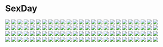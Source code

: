 # SexDay
![](https://konachan.com/jpeg/1624cf7b420f7d993da65b3354f7ef18/Konachan.com%20-%20257635%202girls%20angel%20black_hair%20blue_eyes%20boots%20breasts%20cleavage%20demon%20fang%20gloves%20horns%20hsin%20long_hair%20pink_eyes%20ponytail%20tail%20tattoo%20wings%20yu-gi-oh.jpg)
![](https://konachan.com/image/2a0c71e9e015cbe3b33d30a0b629a906/Konachan.com%20-%2044142%20animal_ears%20catgirl%20chen%20ex_keine%20fairy%20foxgirl%20group%20hakurei_reimu%20kamishirasawa_keine%20kirisame_marisa%20touhou%20wriggle_nightbug%20yakumo_ran.jpg)
![](https://konachan.com/image/2e4c44f1b207b899c2e1cba558b417b5/Konachan.com%20-%20109292%20hatsune_miku%20vocaloid.jpg)
![](https://konachan.com/image/47340dc17c293a6538c3a45573f77293/Konachan.com%20-%2066009%20amatsu_touko%20blush%20hinata_mutsuki%20marginal_skip%20moonstone%20wink.jpg)
![](https://konachan.com/jpeg/8d9cbd13aa43e3f127c846c96b8cbf7f/Konachan.com%20-%20288269%20beach%20bell%20bikini%20blush%20bow%20breasts%20catgirl%20cherry%20cleavage%20drink%20food%20fruit%20maid%20original%20pink_hair%20ponytail%20scan%20skirt%20swimsuit%20tail%20waitress%20water.jpg)
![](https://konachan.com/image/fa5333976b697a216b21e44f1c256aa1/Konachan.com%20-%20172054%20black_hair%20bodysuit%20chibi%20elbow_gloves%20freija_jung%20gloves%20original%20short_hair%20signed%20skintight%20sleeping%20thighhighs%20vector%20yf%20zoom_layer.jpg)
![](https://konachan.com/jpeg/819d32eaa46f07172ef51b6d6432dea4/Konachan.com%20-%20300013%20anthropomorphism%20black_hair%20blue_eyes%20blush%20braids%20ezoshika%20gym_uniform%20kantai_collection%20kneehighs%20long_hair%20ponytail%20scan%20shorts%20socks.jpg)
![](https://konachan.com/image/f9509aa166d82157b40953dc75c1fc64/Konachan.com%20-%2089977%20choco_an%20panty_%26_stocking_with_garterbelt%20stocking_%28character%29.jpg)
![](https://konachan.com/image/9c9ae161367c6f23978b34af3e824b69/Konachan.com%20-%20258804%202girls%20aka--chi%20bikini%20blush%20breasts%20cleavage%20crossover%20fire_emblem%20green_eyes%20horns%20long_hair%20navel%20purple_eyes%20signed%20swimsuit%20white%20wink%20yuri.jpg)
![](https://konachan.com/jpeg/4e1cb9802529e79c1e8b965e95082c21/Konachan.com%20-%20240745%202girls%20barefoot%20bell%20black_hair%20blue_eyes%20blush%20bunnygirl%20catgirl%20ech%20flowers%20hug%20long_hair%20original%20panties%20pink_eyes%20ribbons%20tail%20underwear.jpg)
![](https://konachan.com/image/34515a0b175fe9141b6db8d6b21fa983/Konachan.com%20-%20163852%20black_hair%20chitanda_eru%20close%20hyouka%20nakacha%20purple_eyes%20school_uniform.jpg)
![](https://konachan.com/image/d1634bdcbb46dc152d3b08da7e86b3be/Konachan.com%20-%2071729%20moonlight_flower%20ragnarok_online.jpg)
![](https://konachan.com/jpeg/61a6e8060d1ff5db853416031843b4a3/Konachan.com%20-%20139747%20astronauts%20blue_hair%20blush%20churack_ririela%20erect%21%20game_cg%20long_hair%20piromizu%20purple_eyes%20towel.jpg)
![](https://konachan.com/jpeg/bf66d02d75a66b3b03091012ad7f7524/Konachan.com%20-%20149435%20blush%20brown_hair%20cube%20game_cg%20headband%20kanekiyo_miwa%20kurano_izumi%20kurano-kunchi_no_futago_jijou%20panties%20pantyhose%20purple_eyes%20spread_legs%20underwear.jpg)
![](https://konachan.com/image/6486b599b75de739639a9bae28465b27/Konachan.com%20-%20254356%20animal%20building%20city%20clouds%20dog%20grass%20mclelun%20nobody%20original%20scenic%20sky%20stairs%20sunset%20watermark.jpg)
![](https://konachan.com/image/c6ef9036a797a2556df4d77ec6ac25bd/Konachan.com%20-%2065420%20bell_%28oppore_coppore%29%20green_hair%20kochiya_sanae%20long_hair%20skirt%20touhou.jpg)
![](https://konachan.com/image/119ae9ed38501cbd98a1fda2e5c7c575/Konachan.com%20-%20105245%20original%20tanuki_koubou.jpg)
![](https://konachan.com/image/e55a2a7568aa09ecfefbc34b8a6674e6/Konachan.com%20-%20245906%20fate_apocrypha%20fate_%28series%29%20jpeg_artifacts%20logo%20semiramis%20tagme_%28artist%29%20zoom_layer.jpg)
![](https://konachan.com/image/5a5182e6ce71ce58cd53acc1e595268b/Konachan.com%20-%2038048%20dendrobium_stamen%20mecha%20mobile_suit_gundam.jpg)
![](https://konachan.com/image/9c89fbd62ab73b69df314667693d0ce8/Konachan.com%20-%20116959%20aqua_hair%20blue_eyes%20blush%20food%20hatsune_miku%20loli%20popsicle%20skirt%20thighhighs%20twintails%20vocaloid.jpg)
![](https://konachan.com/image/bb5d3cf5e4ba4594c7a5ccd306f294d6/Konachan.com%20-%2045089%20game_cg%20meri_chri%20mikagami_mamizu%20seiya_mashiro%20whirlpool.jpg)
![](https://konachan.com/image/e5fb06a505ce64d81b2ce317cf37da88/Konachan.com%20-%2091200%20blonde_hair%20blue_eyes%20blush%20boku_no_te_no_naka_no_rakuen%20caramel_box%20ellinor_besch%20game_cg%20kurosaki%20no_bra%20see_through%20wet.jpg)
![](https://konachan.com/image/4b4424fa4e59e786d2f7df16ae3069b8/Konachan.com%20-%20213577%202girls%20blonde_hair%20dress%20flandre_scarlet%20hat%20jpeg_artifacts%20kanekiru%20magic%20purple_hair%20red_eyes%20short_hair%20touhou%20vampire%20weapon%20wings.jpg)
![](https://konachan.com/image/23aa1393dbe92dc1e4f800f2d73bfe2b/Konachan.com%20-%2025977%20iwakura_lain%20serial_experiments_lain.jpg)
![](https://konachan.com/jpeg/01d2ca6c06a8c066efc00189435ee7e8/Konachan.com%20-%2065094%20megurine_luka%20vocaloid.jpg)
![](https://konachan.com/image/6701149f39a3e3c9a21ce75635317907/Konachan.com%20-%20168589%20akizuki_tsukasa%20brown_eyes%20clouds%20dress%20feathers%20haruka_kanata%20landscape%20long_hair%20mizushiro_haruka%20scenic%20sky%20sorahane%20water%20white_hair%20wings.jpg)
![](https://konachan.com/jpeg/33a66d6320c292568edce8bd4957c012/Konachan.com%20-%20275746%20crown%20dress%20flowers%20ibara_riato%20long_hair%20original%20white_hair%20yellow_eyes.jpg)
![](https://konachan.com/image/32db1eba71cad5efe33ecae25163c01e/Konachan.com%20-%20101209%20clouds%20dress%20masariro%20original%20scenic%20sky%20tree%20weapon%20white_hair.jpg)
![](https://konachan.com/image/ea8791f0f7ebd47e0e3a5b22197930cb/Konachan.com%20-%20267437%20breasts%20brown_hair%20censored%20cum%20dress%20fellatio%20garter_belt%20long_hair%20nipples%20no_bra%20nopan%20penis%20ponytail%20purple_eyes%20sex%20skirt_lift%20summer_dress%20tears.jpg)
![](https://konachan.com/image/67e06762187f426d8bf1dde193e3eca5/Konachan.com%20-%20242298%20aqua_eyes%20ass%20blonde_hair%20boku_wa_tomodachi_ga_sukunai%20breasts%20cait%20cake%20food%20fruit%20kashiwazaki_sena%20long_hair%20panties%20strawberry%20underwear%20wink.jpg)
![](https://konachan.com/image/2fbe183064bd184fb49658a67fad8d31/Konachan.com%20-%20109926%20hatsune_miku%20sazanami_shione%20vocaloid.jpg)
![](https://konachan.com/image/c4eb196d81abe546ff7464f650d6cc10/Konachan.com%20-%20102347%20maple%20pointed_ears%20shining_tears%20taka_tony.jpg)
![](https://konachan.com/jpeg/2bf83e9c2c78fb85dbab441bf937cdc5/Konachan.com%20-%20303556%20collar%20demon%20nude%20original%20penis%20pointed_ears%20pussy%20sex%20succubus%20uncensored%20wings%20zen_o.jpg)
![](https://konachan.com/jpeg/71c126e5cdaf8c802b7eb4753d86e8dd/Konachan.com%20-%20267953%20anus%20ass%20barefoot%20beach%20blue_eyes%20breasts%20brown_hair%20close%20headband%20long_hair%20nipples%20nude%20pussy%20senran_kagura%20twintails%20uncensored%20water.jpg)
![](https://konachan.com/image/d8548d3174db0a726e6b262a6cb0f4ad/Konachan.com%20-%20165103%20animal_ears%20brown_eyes%20brown_hair%20catgirl%20kaenbyou_rin%20lu_hao_liang%20multiple_tails%20nopan%20tail%20touhou.jpg)
![](https://konachan.com/jpeg/2d3f8cecb8d978b4f183988ff0fa04cd/Konachan.com%20-%20301139%20anthropomorphism%20azur_lane%20garter_belt%20illustrious_%28azur_lane%29%20long_hair%20no_bra%20sketch%20swd3e2%20white_hair.jpg)
![](https://konachan.com/image/e9a237e85faa1731e65fa57b5f7471f0/Konachan.com%20-%2088476%20dress%20gokou_ruri%20kanzaki_hiro%20kousaka_kirino%20ore_no_imouto_ga_konna_ni_kawaii_wake_ga_nai%20school_uniform%20white.jpg)
![](https://konachan.com/image/43240a219f14e9bc4e55d0c71a1a1add/Konachan.com%20-%2058883%20black_hair%20emukami%20long_hair%20polychromatic%20skirt%20sky%20tagme%20water.jpg)
![](https://konachan.com/jpeg/678e924316e7054b49f618002166ff91/Konachan.com%20-%20297495%200000_%28asd7083%29%20animal_ears%20blush%20bondage%20breasts%20brown_hair%20collar%20long_hair%20naked_shirt%20open_shirt%20original%20red_eyes%20shirt%20thighhighs.jpg)
![](https://konachan.com/image/c1e86395434ee4127465d78d31723558/Konachan.com%20-%20138117%20animal_ears%20blood%20blue_eyes%20catgirl%20dress%20headdress%20loli%20long_hair%20maid%20mvv%20original%20pink_hair%20tail%20thighhighs%20tie%20torn_clothes%20twintails.jpg)
![](https://konachan.com/jpeg/b0ac4ecd1d8bf70d687f236000f6d6b6/Konachan.com%20-%2040817%202girls%20bikini%20blue_eyes%20blue_hair%20brown_hair%20mutou_kurihito%20red_eyes%20swimsuit%20tagme.jpg)
![](https://konachan.com/image/7e1717dc1646ea7cefc9ec870656c341/Konachan.com%20-%2028312%20alice_parade%20animal_ears%20bed%20flat_chest%20game_cg%20loli%20nipples%20panties%20red_eyes%20shirousagi_silk%20short_hair%20thighhighs%20topless%20underwear%20unisonshift.jpg)
![](https://konachan.com/image/01ba5854147a534e129e3e1cacdcd794/Konachan.com%20-%20243978%20boots%20bow%20breasts%20cape%20chibi%20cleavage%20dress%20fang%20gloves%20goth-loli%20gray_eyes%20guitar%20hoodie%20long_hair%20piano%20ruby_rose%20rwby%20scar%20scarf%20shorts%20tail%20wink.jpg)
![](https://konachan.com/image/a20dfde1066979583590e2803172e0fa/Konachan.com%20-%20153857%20angel_beats%21%20clouds%20feathers%20hanehane_kiro%20sky%20stars%20tachibana_kanade%20water%20wings.jpg)
![](https://konachan.com/image/574f4f745becc38d995da1635068c364/Konachan.com%20-%209662%20clannad%20furukawa_akio%20furukawa_sanae%20group%20ibuki_fuuko%20ibuki_kouko%20ichinose_kotomi%20male%20okazaki_naoyuki%20sagara_misae%20school_uniform%20sunohara_mei%20twins.jpg)
![](https://konachan.com/image/105c9aca7e81af3c2f83f6d46c00af69/Konachan.com%20-%2026264%20speed_grapher%20tagme.jpeg)
![](https://konachan.com/image/a00aa41c3af8c3ecc4ed0c1e1a436468/Konachan.com%20-%20234240%20blonde_hair%20blue_eyes%20book%20brown_hair%20glasses%20headband%20kagari_atsuko%20long_hair%20lotte_yanson%20pink_hair%20red_eyes%20ryosios%20school_uniform%20short_hair%20witch.jpg)
![](https://konachan.com/image/15669d32d1b45ec3804b8b938edf726c/Konachan.com%20-%2048196%20akatsuki_no_goei%20blue_eyes%20blush%20bra%20dressing%20game_cg%20nikaidoh_aya%20panties%20pink_hair%20syangrila%20thighhighs%20tomose_shunsaku%20underwear%20undressing.jpg)
![](https://konachan.com/image/721b9620fbe89da6cbcf20b0ca34004a/Konachan.com%20-%2031886%20ass%20black_hair%20blush%20breasts%20censored%20cum%20favorite%20game_cg%20happy_margaret%21%20kitanoji_nozomi%20kokonoka%20long_hair%20nipples%20nude%20penis%20pussy_juice%20sex.jpg)
![](https://konachan.com/image/2340c23a68d621ab575e2878a9f34b09/Konachan.com%20-%2021995%20azumanga_daioh%20kasuga_ayumu.jpg)
![](https://konachan.com/image/db1c3893f14abe4da1657f0df64d97b3/Konachan.com%20-%20109136%20flowers%20infinite_stratos%20kaoru348%20katana%20long_hair%20ponytail%20purple_eyes%20purple_hair%20school_uniform%20shinonono_houki%20sword%20water%20weapon.jpg)
![](https://konachan.com/image/d20b69b13ec6d444df3dc1c4c04ec0fd/Konachan.com%20-%20197448%20blue_eyes%20blue_hair%20hatsune_miku%20kneehighs%20long_hair%20lots_of_laugh_%28vocaloid%29%20nanna_%28irasutokanakili%29%20signed%20twintails%20vocaloid.jpg)
![](https://konachan.com/image/7e1d09e2c51a9f72f483448af9035042/Konachan.com%20-%2080610%20bikini%20calendar%20cameltoe%20chuablesoft%20ginta%20hiiragi_ginga%20sugar%2Bspice_2%20swimsuit.jpg)
![](https://konachan.com/image/9c4ae0fae535814de0b3aef95216f050/Konachan.com%20-%20279066%20blonde_hair%20blue_eyes%20breasts%20cape%20cleavage%20dress%20europa_%28granblue_fantasy%29%20flowers%20granblue_fantasy%20kurozatou_owata%20rose%20short_hair%20tiara.jpg)
![](https://konachan.com/jpeg/ab89b0d56fef71c3ba69cf5ac916987b/Konachan.com%20-%20268984%202girls%20blew_andwhite%20blush%20brown_hair%20building%20city%20green_eyes%20i-401_%28kancolle%29%20long_hair%20ponytail%20shoujo_ai%20signed%20tree%20watermark%20yellow_eyes.jpg)
![](https://konachan.com/image/9f5672d1c920f66bec53b5e2440f4cc0/Konachan.com%20-%20146851%20aqua_eyes%20aqua_hair%20blush%20bow%20choker%20close%20gloves%20long_hair%20original%20shitou.jpg)
![](https://konachan.com/image/c9d5739b8b6de7bb96c6ce0af3764e45/Konachan.com%20-%2011076%20bikini%20cz%20long_hair%20scrapped_princess%20swimsuit.jpg)
![](https://konachan.com/image/97109e496fe9c4bc0fcd4da9e8de8737/Konachan.com%20-%20254479%202girls%20ass%20blush%20breasts%20couch%20dark_skin%20green_eyes%20green_hair%20lasterk%20long_hair%20navel%20nipples%20nude%20open_shirt%20pussy%20red_hair%20suu%20uncensored%20wink%20yuri.jpg)
![](https://konachan.com/image/d8d0bd7f1c70d7f73c0a4fc622db8b19/Konachan.com%20-%2036158%20loveless.jpg)
![](https://konachan.com/image/e9b15da5e32bb85fb9732d00bb4e7f80/Konachan.com%20-%2058160%20bakemonogatari%20breasts%20cleavage%20monogatari_%28series%29%20senjougahara_hitagi.jpg)
![](https://konachan.com/jpeg/2ff37dc27a08375347cb0db38cb8d7d2/Konachan.com%20-%2079939%20blue_hair%20boots%20dress%20hat%20hinanawi_tenshi%20red_eyes%20touhou.jpg)
![](https://konachan.com/image/c3b5da1c09b5acf0dd2793e04fae372e/Konachan.com%20-%20287991%20black_hair%20blue_eyes%20blush%20braids%20dress%20flowers%20haruhi_ichijo_%28haruhi_0802%29%20loli%20long_hair%20male%20original%20purple_eyes%20shirt%20short_hair.jpg)
![](https://konachan.com/jpeg/09ba16fc242fa625dfb48a7de4e1b8b6/Konachan.com%20-%2082962%20bra%20hat%20nopan%20purple_eyes%20thighhighs%20touhou%20underwear%20yakumo_yukari.jpg)
![](https://konachan.com/image/b1f64ad77878c27303c64257482cd182/Konachan.com%20-%20196859%20animal%20aqua_eyes%20aqua_hair%20boat%20dress%20fish%20hatsune_miku%20long_hair%20night%20scenic%20signed%20sombernight%20summer_dress%20twintails%20vocaloid%20water.jpg)
![](https://konachan.com/image/957731f576853f9ed3ed7cf4968a6231/Konachan.com%20-%2048720%20all_male%20hibari_kyouya%20katekyou_hitman_reborn%20male%20purple.jpg)
![](https://konachan.com/jpeg/5833314974ada5766b4ac7329bfd1b71/Konachan.com%20-%20275203%20animal%20bicolored_eyes%20black_hair%20cat%20catgirl%20dress%20fang%20gradient%20gray%20kimura_%28ykimu%29%20long_hair%20original%20pantyhose%20tail.jpg)
![](https://konachan.com/image/8ebeb0e1c6477002fd237876247020c3/Konachan.com%20-%2072698%20animal_ears%20blonde_hair%20blue_eyes%20foxgirl%20hat%20long_hair%20multiple_tails%20nosebleed%20ribbons%20short_hair%20tail%20touhou%20yakumo_ran%20yakumo_yukari.jpg)
![](https://konachan.com/jpeg/b43929a4028fabf80f1017f03efa887e/Konachan.com%20-%20144883%20blonde_hair%20blue_eyes%20blush%20bow%20brown_hair%20game_cg%20imouto_no_katachi%20male%20mima_chimari%20mima_yukito%20school_uniform%20short_hair%20sphere%20tagme_%28artist%29.jpg)
![](https://konachan.com/image/40eb1323e1d9d727334e3803039fb043/Konachan.com%20-%20250149%20animal%20armor%20black_hair%20long_hair%20original%20purple_eyes%20sword%20thighhighs%20wanke%20weapon%20wolf.jpg)
![](https://konachan.com/image/8de6a0b27d3d673aef54b79f1920b322/Konachan.com%20-%2027904%20cc%20code_geass%20green_hair%20yellow_eyes.jpg)
![](https://konachan.com/jpeg/58637a144b41690bb9e41d82929a9dde/Konachan.com%20-%20252500%20green_eyes%20green_hair%20hatsune_miku%20long_hair%20naka_%28nicovideo14185763%29%20signed%20twintails%20vocaloid.jpg)
![](https://konachan.com/image/67d7e6069094698e70335f3139ccca7c/Konachan.com%20-%20181611%20all_male%20bicolored_eyes%20close%20dantecyberman%20male%20mask%20naruto%20naruto_shippuden%20uchiha_obito.jpg)
![](https://konachan.com/image/03e66c934ac034e22974686d0e862db9/Konachan.com%20-%20161323%20bicolored_eyes%20black_hair%20choker%20date_a_live%20dress%20gun%20headdress%20tokisaki_kurumi%20torn_clothes%20twintails%20uiu%20weapon.jpg)
![](https://konachan.com/jpeg/bbcf93afb5c6151567dbfc69b11cbae2/Konachan.com%20-%20307183%20bed%20blush%20breasts%20dark_skin%20long_hair%20midnight%20nipples%20nude%20original%20pointed_ears%20pussy%20red_eyes%20uncensored%20watermark%20white_hair.jpg)
![](https://konachan.com/image/9e8e73de3bd87fd241129566f0835569/Konachan.com%20-%20198649%20boat%20building%20city%20clouds%20noba%20original%20pixiv_fantasia%20scenic%20signed%20sky%20water.jpg)
![](https://konachan.com/jpeg/02f21ffb9eb9f6fd0e0d1454baa957ad/Konachan.com%20-%20107309%20barefoot%20blush%20breasts%20brown_eyes%20brown_hair%20misaka_mikoto%20navel%20nipples%20nude%20pussy%20short_hair%20to_aru_majutsu_no_index%20uncensored%20zoom_layer.jpg)
![](https://konachan.com/image/73a88a136f9602c54c73d427538d2c66/Konachan.com%20-%2047171%202girls%20alice_margatroid%20blonde_hair%20book%20brown_eyes%20dress%20forest%20hat%20kirisame_marisa%20ribbons%20short_hair%20teku%20touhou%20tree%20witch.jpg)
![](https://konachan.com/image/5ab11cb2cb6c99889e1a7fe6a3ee83f4/Konachan.com%20-%2068848%20all_male%20anthropomorphism%20axis_powers_hetalia%20finland_%28hetalia%29%20male%20shounen_ai%20sweden_%28hetalia%29.jpg)
![](https://konachan.com/jpeg/a1bac0242b913187c65e79e14979b236/Konachan.com%20-%2089607%20angel_beats%21%20gun%20nakamura_yuri%20silhouette%20tachibana_kanade%20weapon.jpg)
![](https://konachan.com/image/3c1c90776b1bd60141179da63ca9d270/Konachan.com%20-%2083672%20building%20city%20clouds%20isai_shizuka%20scenic%20sky%20sunset%20tree.jpg)
![](https://konachan.com/jpeg/0f67361c56430271256784b6e15eb5c9/Konachan.com%20-%20237249%20aliasing%20blonde_hair%20braids%20candy%20fate_%28series%29%20haribote_%28tarao%29%20japanese_clothes%20loli%20long_hair%20ponytail%20red_eyes%20wand%20white%20wink%20wristwear%20yukata.jpg)
![](https://konachan.com/image/c561883724fafe7551f4fdeac73ea694/Konachan.com%20-%20243719%20blue_hair%20choker%20dress%20eina_field%20gloves%20headdress%20kishiyo%20long_hair%20microphone%20original%20pink_eyes%20pixiv_fantasia%20thighhighs%20tie%20wink%20zettai_ryouiki.jpg)
![](https://konachan.com/jpeg/e75376e23ab4a9897eb9166589ec48ab/Konachan.com%20-%20304495%20blue_hair%20blush%20braids%20bunny_ears%20bunnygirl%20gloves%20gun%20hololive%20long_hair%20mazel%20necklace%20orange_eyes%20skirt%20sunglasses%20tail%20twintails%20weapon.jpg)
![](https://konachan.com/image/6ee952ca78461fb5e369f065d5878993/Konachan.com%20-%206794%20canvas.jpg)
![](https://konachan.com/jpeg/47f8744130d2fb9cea914445f11156b8/Konachan.com%20-%20114504%20anal%20blue_eyes%20bondage%20breasts%20brown_hair%20censored%20dildo%20game_cg%20hamashima_shigeo%20masturbation%20nipples%20pussy%20skyfish%20socks%20vibrator%20wet.jpg)
![](https://konachan.com/jpeg/92f2b7dfe6a46453e27179df841bec22/Konachan.com%20-%20234934%20aqua_eyes%20blonde_hair%20boots%20building%20city%20clouds%20cropped%20crown%20kneehighs%20long_hair%20nababa%20original%20realistic%20shorts%20sky.jpg)
![](https://konachan.com/jpeg/57f57f2532c94f2e098e66c3a5d30ac4/Konachan.com%20-%20136181%20arikawa_satoru%20bed%20black_hair%20breasts%20feng%20game_cg%20hoshizora_e_kakaru_hashi%20hoshizora_e_kakaru_hashi_aa%20long_hair%20nipples%20nude%20wink%20yorozu_senka.jpg)
![](https://konachan.com/image/48f1f94857739c20faa77cd86be5d625/Konachan.com%20-%2015377%20tagme.jpg)
![](https://konachan.com/jpeg/b55c9298bcb48d9f74952a9081c6bf5a/Konachan.com%20-%20220064%20animal_ears%20black_hair%20blue_eyes%20catgirl%20dress%20kawasaki_toiro%20long_hair%20original%20red_eyes%20tail%20white_hair.jpg)
![](https://konachan.com/image/cf35be026446aa867a1bad20990142ef/Konachan.com%20-%20135256%20angel_wish%20blue_hair%20favorite%20game_cg%20kidosaki_nanami%20nipples%20sex%20short_hair.jpg)
![](https://konachan.com/image/8e5916fa0b848d0441824d6316a3f95c/Konachan.com%20-%20157932%20blue_eyes%20blue_hair%20close%20crying%20efushi%20hatsune_miku%20vocaloid.jpg)
![](https://konachan.com/jpeg/b271e5b5a6fd75becbbedaa987a377be/Konachan.com%20-%20292468%202girls%20ass%20blonde_hair%20blush%20bra%20cameltoe%20dressing%20gray_hair%20jyt%20long_hair%20navel%20nopan%20original%20pussy%20red_eyes%20ribbons%20teddy_bear%20uncensored%20underwear.jpg)
![](https://konachan.com/image/761b7088f4c4711065fa3177f8051dab/Konachan.com%20-%2019238%20barefoot%20gotoh_keiji%20gray_hair%20hoshino_ruri%20long_hair%20martian_successor_nadesico%20twintails%20watermark%20yellow_eyes.jpg)
![](https://konachan.com/jpeg/6fc389ba0df691321dad4e0e08fcf6fa/Konachan.com%20-%20225526%20anthropomorphism%20blue_eyes%20blush%20breasts%20censored%20gray_hair%20navel%20nipples%20nude%20penis%20pussy%20pussy_juice%20sex%20spread_legs%20twintails%20wink.jpg)
![](https://konachan.com/image/7d036d089d48db51231e12faf99cbf1d/Konachan.com%20-%207613%20blonde_hair%20blue_eyes%20blush%20game_cg%20long_hair%20primitive_link%20school_uniform%20skirt%20tenmaso%20tierra_moreni.jpg)
![](https://konachan.com/jpeg/2c372fafe97efed9b84af28e67572bf2/Konachan.com%20-%20279771%20blonde_hair%20bloomers%20blue_eyes%20bow%20dress%20fate_grand_order%20fate_%28series%29%20hat%20loli%20long_hair%20tentacles%20tsukimineko%20upskirt.jpg)
![](https://konachan.com/jpeg/a0a22ab23395c92d16f797bfd3cfc1c4/Konachan.com%20-%20244961%202girls%20blue_hair%20blush%20glasses%20green_eyes%20izumi_konata%20long_hair%20lucky_star%20pink_hair%20school_uniform%20takara_miyuki.jpg)
![](https://konachan.com/jpeg/5862192719a16f47a70b0d3b47cf334b/Konachan.com%20-%2057600%20honey_coming%20tagaya_marino.jpg)
![](https://konachan.com/image/26d0b35ce141f71b1fd2eca2ee65daf0/Konachan.com%20-%20278380%20blonde_hair%20blood%20boku_no_hero_academia%20cropped%20school_uniform%20short_hair%20taya_%28pixiv5323203%29%20toga_himiko%20yellow_eyes.jpg)
![](https://konachan.com/image/1f069f43e71f1a0ae0077a94bf2529e5/Konachan.com%20-%2029202%20littlewitch%20oyari_ashito.jpg)
